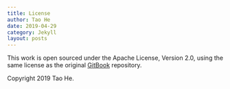 ```yaml
---
title: License
author: Tao He
date: 2019-04-29
category: Jekyll
layout: posts
---
```


This work is open sourced under the Apache License, Version 2.0, using the
same license as the original [GitBook](https://github.com/GitbookIO/gitbook) repository.

Copyright 2019 Tao He.
